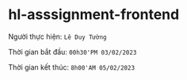 # hl-asssignment-frontend
Người thực hiện: `Lê Duy Tường`  
  
Thời gian bắt đầu: `00h30'PM 03/02/2023`  
  
Thời gian kết thúc: `8h00'AM 05/02/2023`
